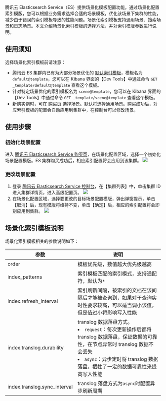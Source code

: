 腾讯云 Elasticsearch Service（ES）提供场景化模板配置功能。通过场景化配置索引模版，您可以根据业务需求选择合适的场景模板，优化该场景下集群的性能，减少由于错误的索引模板导致的性能问题。场景化索引模板支持通用场景、搜索场景和日志场景。本文介绍场景化索引模板的选择方法，并对索引模版参数进行说明。

## 使用须知
选择场景化索引模板前请注意：
- 腾讯云 ES 集群内已有为大部分场景优化的 [默认索引模板](https://cloud.tencent.com/document/product/845/35548)，模板名为 `default@template`，您可以在 Kibana 界面的【Dev Tools】中通过命令 `GET _template/default@template` 查看这个模板。
- 针对特定场景优化的索引模板名为 `scene@template`，您可以在 Kibana 界面的【Dev Tools】中通过命令 `GET _template/scene@template` 查看这个模板。
- 新购实例时，可在 [购买页](https://buy.cloud.tencent.com/es#/) 选择场景。默认将选择通用场景。购买成功后，对应索引模板的配置会自动应用到集群中，在控制台可以修改场景。

## 使用步骤
### 初始化场景配置
进入 [腾讯云 Elasticsearch Service 购买页](https://buy.cloud.tencent.com/es#/)，在场景化配置区域，选择一个初始化场景配置模版。ES 集群购买成功后，相应索引配置将会应用到该集群。
![](https://main.qcloudimg.com/raw/b745cf0617d6ec4389e158fe38e05956.png)

### 更改场景配置
1. 登录 [腾讯云 Elasticsearch Service 控制台](https://console.cloud.tencent.com/es)，在【集群列表】中，单击集群 ID 进入集群详情页，进入高级配置页。
![](https://main.qcloudimg.com/raw/7d8816cdb4a45dbbc4a2a3e82b50d115.png)
2. 在场景化配置区域，选择要更改的目标场景配置模版，弹出弹窗提示，单击【取消】后，现有模版将维持不变，单击【确定】后，相应的索引配置将会即刻应用到集群。
![](https://main.qcloudimg.com/raw/a569a5524c26d941c75a81a5822bde9c.png)

## 场景化索引模板说明
场景化索引模板相关的参数说明如下：

| 参数                         | 说明                                                         |
| ---------------------------- | ------------------------------------------------------------ |
| order                        | 模板优先级，数值越大优先级越高                               |
| index_patterns               | 索引模板匹配的索引模式，支持通配符，默认为`*`                |
| index.refresh_interval       | 索引刷新间隔，被索引的文档在该间隔后才能被查询到，如果对于查询实时性要求较高，可以适当调小该值，但是值过小将影响写入性能 |
| index.translog.durability    | translog 数据落盘方式。<li>`request`：每次更新操作后都将 translog 数据落盘，保证数据的可靠性，在节点异常时 translog 数据不会丢失<li>`async`：异步定时将 translog 数据落盘，牺牲了一定的数据可靠性来提高写入性能 |
| index.translog.sync_interval | translog 落盘方式为`async`时配置异步刷新周期                  |

